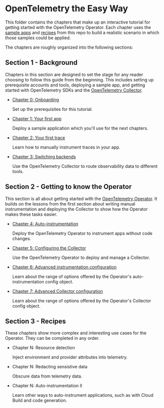 # OpenTelemetry the Easy Way

This folder contains the chapters that make up an interactive tutorial for getting started
with the OpenTelemetry Operator. Each chapter uses the [sample apps](../sample-apps) and
[recipes](../recipes) from this repo to build a realistic scenario in which those samples
could be applied.

The chapters are roughly organized into the following sections:

## Section 1 - Background

Chapters in this section are designed to set the stage for any reader choosing to follow this guide
from the beginning. This includes setting up prerequisite accounts and tools, deploying a sample app,
and getting started with OpenTelemetry SDKs and the [OpenTelemetry Collector](https://opentelemetry.io/docs/collector/).

* [Chapter 0: Onboarding](chapter-0)
  
  Set up the prerequisites for this tutorial.
  
* [Chapter 1: Your first app](chapter-1)
  
  Deploy a sample application which you'll use for the next chapters.
  
* [Chapter 2: Your first trace](chapter-2)
  
  Learn how to manually instrument traces in your app.
  
* [Chapter 3: Switching backends](chapter-3)
  
  Use the OpenTelemetry Collector to route observability data to different tools.
  
## Section 2 - Getting to know the Operator

This section is all about getting started with the [OpenTelemetry Operator](https://github.com/open-telemetry/opentelemetry-operator).
It builds on the lessons from the first section about writing manual instrumentation
and deploying the Collector to show how the Operator makes these tasks easier.

* [Chapter 4: Auto-instrumentation](chapter-4)
  
  Deploy the OpenTelemetry Operator to instrument apps without code changes.
  
* [Chapter 5: Configuring the Collector](chapter-5)
  
  Use the OpenTelemetry Operator to deploy and manage a Collector.
  
* [Chapter 6: Advanced instrumentation configuration](chapter-6)
  
  Learn about the range of options offered by the Operator's auto-instrumentation config object.

* [Chapter 7: Advanced Collector configuration](chapter-7)
  
  Learn about the range of options offered by the Operator's Collector config object.

  
## Section 3 - Recipes

These chapters show more complex and interesting use cases for the Operator. They can
be completed in any order.
  
* Chapter N: Resource detection
  
  Inject environment and provider attributes into telemetry.
  
* Chapter N: Redacting sensistive data
  
  Obscure data from telemetry data.
  
* Chapter N: Auto-instrumentation II
  
  Learn other ways to auto-instrument applications, such as with Cloud Build and code generation.
